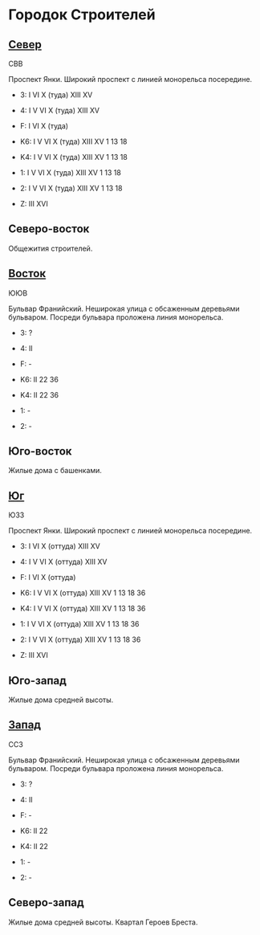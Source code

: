 # Городок Строителей

## [Север](./10600060.md)

СВВ

Проспект Янки.
Широкий проспект с линией монорельса посередине.

* 3:    I   VI  X (туда)  XIII    XV
* 4:    I   V   VI  X (туда)  XIII    XV
* F:    I   VI  X (туда)

* K6:   I   V   VI  X (туда)    XIII    XV
        1   13  18
* K4:   I   V   VI  X (туда)    XIII    XV
        1   13  18
* 1:    I   V   VI  X (туда)    XIII    XV
        1   13  18
* 2:    I   V   VI  X (туда)    XIII    XV
        1   13  18

* Z:    III XVI

## Северо-восток

Общежития строителей.

## [Восток](./10610065.md)

ЮЮВ

Бульвар Франийский.
Неширокая улица с обсаженным деревьями бульваром.
Посреди бульвара проложена линия монорельса.

* 3:    ?
* 4:    II
* F:    -

* K6:   II
        22  36
* K4:   II
        22  36
* 1:    -
* 2:    -

## Юго-восток

Жилые дома с башенками.

## [Юг](./10600070.md)

ЮЗЗ

Проспект Янки.
Широкий проспект с линией монорельса посередине.

* 3:    I   VI  X (оттуда)  XIII    XV
* 4:    I   V   VI  X (оттуда)  XIII    XV
* F:    I   VI  X (оттуда)

* K6:   I   V   VI  X (оттуда)  XIII    XV
        1   13  18  36
* K4:   I   V   VI  X (оттуда)  XIII    XV
        1   13  18  36
* 1:    I   V   VI  X (оттуда)  XIII    XV
        1   13  18  36
* 2:    I   V   VI  X (оттуда)  XIII    XV
        1   13  18  36

* Z:    III XVI

## Юго-запад

Жилые дома средней высоты.

## [Запад](./10590065.md)

ССЗ

Бульвар Франийский.
Неширокая улица с обсаженным деревьями бульваром.
Посреди бульвара проложена линия монорельса.

* 3:    ?
* 4:    II
* F:    -

* K6:   II
        22
* K4:   II
        22
* 1:    -
* 2:    -

## Северо-запад

Жилые дома средней высоты.
Квартал Героев Бреста.
